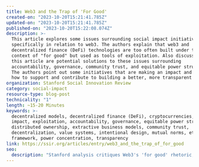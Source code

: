 ```yaml
---
title: Web3 and the Trap of 'For Good'
created-on: "2023-10-20T15:21:41.785Z"
updated-on: "2023-10-20T15:21:41.785Z"
published-on: "2023-10-20T15:22:08.074Z"
description: >-
  This article explores some issues surrounding social impact initiatives,
  specifically in relation to web3. The authors explain that web3 and
  decentralized finance (DeFi) technologies are too often built under the
  context of "for good" but used as tools of exploitation. Also discussed within
  this article are potential solutions to these issues surrounding
  accountability, governance, community trust, and equitable power structures.
  The authors point out some initiatives that are making an impact and explain
  how to support and contribute to building a better, more transparent internet.
organization: Stanford Social Innovation Review
category: social-impact
resource-type: blog-post
technicality: "1"
length: ~15-20 Minutes
keywords: >-
  decentralized models, decentralized finance (DeFi), cryptocurrencies, social
  impact, exploitation, accountability, governance, equitable power structures,
  distributed ownership, extractive business models, community trust,
  decentralization, value systems, intentional design, mutual norms, ethics
  framework, power concentration, transparency
link: https://ssir.org/articles/entry/web3_and_the_trap_of_for_good
seo:
  description: "Stanford analysis critiques Web3's 'for good' rhetoric, examining how decentralized technologies often enable exploitation despite promising social impact, with recommendations for authentic accountability."
---
```

